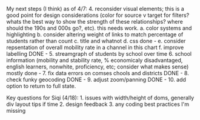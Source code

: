 My next steps (I think) as of 4/7:
    4. reconsider visual elements; this is a good point for design considerations (color for source v target for filters? whats the best way to show the strength of these relationships? where should the 190s and 000s go?, etc). this needs work.
        a. color systems and highlighting
        b. consider altering weight of links to match percentage of students rather than count
        c. title and whatnot
        d. css
        done - e. consider repsentation of overall mobility rate in a channel in this chart 
        f. improve labelling
    DONE - 5. streamgraph of students by school over time
    6. school information (mobility and stability rate, % economicaly disadvantaged, english learners, nonwhite, proficiency, etc; consider what makes sense)
    mostly done - 7. fix data errors on comses chools and districts
    DONE - 8. check funky geocoding
    DONE - 9. adjust zoom/panning
    DONE - 10. add option to return to full state.
    


Key questions for Siqi (4/18):
    1. issues with width/height of doms, generally div layout tips if time
    2. design feedback
    3. any coding best practices I'm missing
    
    